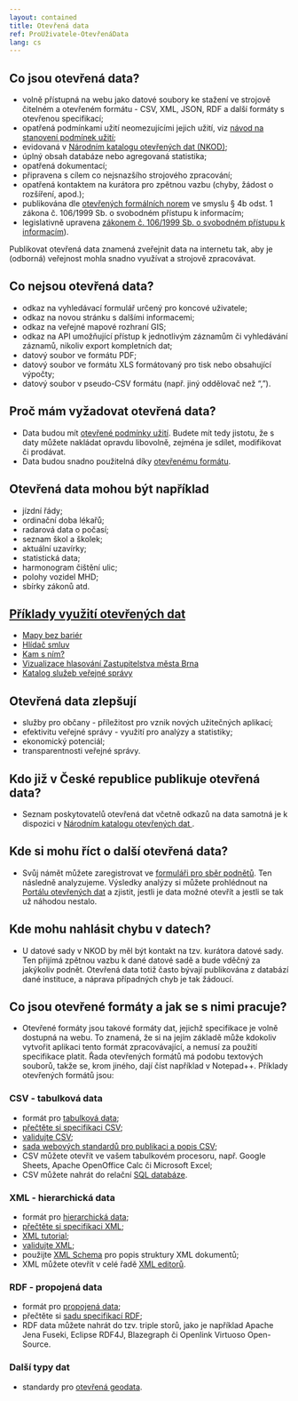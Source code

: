 ```yaml
---
layout: contained
title: Otevřená data
ref: ProUživatele-OtevřenáData
lang: cs
---
```


## Co jsou otevřená data?
* volně přístupná na webu jako datové soubory ke stažení ve strojově čitelném a otevřeném formátu - CSV, XML, JSON, RDF a další formáty s otevřenou specifikací;
* opatřená podmínkami užití neomezujícími jejich užití, viz [návod na stanovení podmínek užití](/pro-poskytovatele/otevřená-data/stanovení-podmínek-užití/);
* evidovaná v [Národním katalogu otevřených dat (NKOD)](https://data.gov.cz/);
* úplný obsah databáze nebo agregovaná statistika;
* opatřená dokumentací;
* připravena s cílem co nejsnazšího strojového zpracování;
* opatřená kontaktem na kurátora pro zpětnou vazbu (chyby, žádost o rozšíření, apod.);
* publikována dle [otevřených formálních norem](https://data.gov.cz/ofn/) ve smyslu § 4b odst. 1 zákona č. 106/1999 Sb. o svobodném přístupu k informacím;
* legislativně upravena [zákonem č. 106/1999 Sb. o svobodném přístupu k informacím](https://www.e-sbirka.cz/sb/1999/106/2024-07-01)).

Publikovat otevřená data znamená zveřejnit data na internetu tak, aby je (odborná) veřejnost mohla snadno využívat a strojově zpracovávat.

## Co nejsou otevřená data?
* odkaz na vyhledávací formulář určený pro koncové uživatele;
* odkaz na novou stránku s dalšími informacemi;
* odkaz na veřejné mapové rozhraní GIS;
* odkaz na API umožňující přístup k jednotlivým záznamům či vyhledávání záznamů, nikoliv export kompletních dat;
* datový soubor ve formátu PDF;
* datový soubor ve formátu XLS formátovaný pro tisk nebo obsahující výpočty;
* datový soubor v pseudo-CSV formátu (např. jiný oddělovač než “,”).

## Proč mám vyžadovat otevřená data?
* Data budou mít [otevřené podmínky užití](/pro-poskytovatele/otevřená-data/stanovení-podmínek-užití/). Budete mít tedy jistotu, že s daty můžete nakládat opravdu libovolně, zejména je sdílet, modifikovat či prodávat.
* Data budou snadno použitelná díky [otevřenému formátu](/pro-uživatele/otevřená-data/#co-jsou-otevřené-formáty-a-jak-se-s-nimi-pracuje). 

## Otevřená data mohou být například
* jízdní řády;
* ordinační doba lékařů;
* radarová data o počasí;
* seznam škol a školek;
* aktuální uzavírky;
* statistická data;
* harmonogram čištění ulic;
* polohy vozidel MHD;
* sbírky zákonů atd.
  
## [Příklady využití otevřených dat](https://data.gov.cz/aplikace)
* [Mapy bez bariér](https://mapybezbarier.cz/cs)
* [Hlídač smluv](https://www.hlidacsmluv.cz/)
* [Kam s ním?](https://www.kamsnim.cz/)
* [Vizualizace hlasování Zastupitelstva města Brna](https://data.brno.cz/apps/hlasov%C3%A1n%C3%AD-brn%C4%9Bnsk%C3%A9ho-zastupitelstva/explore)
* [Katalog služeb veřejné správy](https://app.powerbi.com/view?r=eyJrIjoiZmIzYWY0ZjEtYTA0ZS00ZDZmLTkyY2UtMzFiODFjOTg5Yzk4IiwidCI6IjFkYjQxZDZmLTFmMzctNDZkYi1iZDNlLWM0ODNhYmI4MTA1ZCIsImMiOjh9)

## Otevřená data zlepšují
* služby pro občany - příležitost pro vznik nových užitečných aplikací;
* efektivitu veřejné správy - využití pro analýzy a statistiky;
* ekonomický potenciál;
* transparentnosti veřejné správy.

## Kdo již v České republice publikuje otevřená data? 
* Seznam poskytovatelů otevřená dat včetně odkazů na data samotná je k dispozici v [Národním katalogu otevřených dat ](https://data.gov.cz/).

## Kde si mohu říct o další otevřená data?
* Svůj námět můžete zaregistrovat ve [formuláři pro sběr podnětů](https://forms.office.com/pages/responsepage.aspx?id=zYVrW-9EZk2G1GA90hYHgFb4sumQIuNPmsE0FFjWpJBUNU42MkFSSDBUOUw3NTgyUFFTOFM0NDY2Wi4u&route=shorturl). Ten následně analyzujeme. Výsledky analýzy si můžete prohlédnout na [Portálu otevřených dat](https://data.gov.cz/návrhy-na-datové-sady-k-otevření) a zjistit, jestli je data možné otevřít a jestli se tak už náhodou nestalo. 

## Kde mohu nahlásit chybu v datech?
* U datové sady v NKOD by měl být kontakt na tzv. kurátora datové sady. Ten přijímá zpětnou vazbu k dané datové sadě a bude vděčný za jakýkoliv podnět. Otevřená data totiž často bývají publikována z databází dané instituce, a náprava případných chyb je tak žádoucí.

## Co jsou otevřené formáty a jak se s nimi pracuje?
* Otevřené formáty jsou takové formáty dat, jejichž specifikace je volně dostupná na webu. To znamená, že si na jejím základě může kdokoliv vytvořit aplikaci tento formát zpracovávající, a nemusí za použití specifikace platit. Řada otevřených formátů má podobu textových souborů, takže se, krom jiného, dají číst například v Notepad++. Příklady otevřených formátů jsou: 

### CSV - tabulková data 
* formát pro [tabulková data](https://opendata.gov.cz/standardy:technicke-standardy-pro-datove-sady-na-stupni-3#standardy_pro_tabulkove_datove_sady);
* [přečtěte si specifikaci CSV](https://datatracker.ietf.org/doc/html/rfc4180);
* [validujte CSV](https://csvlint.io/);
* [sada webových standardů pro publikaci a popis CSV](https://www.w3.org/TR/?tags[0]=data#w3c_all);
* CSV můžete otevřít ve vašem tabulkovém procesoru, např. Google Sheets, Apache OpenOffice Calc či Microsoft Excel;
* CSV můžete nahrát do relační [SQL databáze](https://codebeautify.org/csv-to-sql-converter).

### XML - hierarchická data 
* formát pro [hierarchická data](https://opendata.gov.cz/standardy:technicke-standardy-pro-datove-sady-na-stupni-3#standardy_pro_datove_sady_s_hierarchickou_strukturou);
* [přečtěte si specifikaci XML](https://www.w3.org/TR/xml/);
* [XML tutorial](https://www.w3schools.com/xml/);
* [validujte XML](https://www.xmlvalidation.com/);
* použijte [XML Schema](https://www.w3.org/standards/) pro popis struktury XML dokumentů;
* XML můžete otevřít v celé řadě [XML editorů](https://en.wikipedia.org/wiki/Comparison_of_XML_editors). 

### RDF - propojená data 
* formát pro [propojená data](https://ofn.gov.cz/propojená-data/draft/);
* přečtěte si [sadu specifikací RDF](https://www.w3.org/TR/?tags[0]=data#w3c_all);
* RDF data můžete nahrát do tzv. triple storů, jako je například Apache Jena Fuseki, Eclipse RDF4J, Blazegraph či Openlink Virtuoso Open-Source.

### Další typy dat 
* standardy pro [otevřená geodata](https://ofn.gov.cz/prostorová-data/2019-08-22/).


